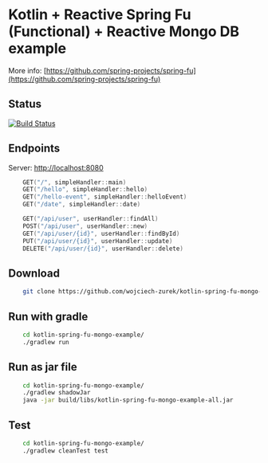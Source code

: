 # Kotlin + Reactive Spring Fu (Functional) + Reactive Mongo DB example

More info: [https://github.com/spring-projects/spring-fu](https://github.com/spring-projects/spring-fu)

## Status

[![Build Status](https://travis-ci.org/wojciech-zurek/kotlin-spring-fu-mongo-example.svg?branch=master)](https://travis-ci.org/wojciech-zurek/kotlin-spring-fu-mongo-example)

## Endpoints

Server: [http://localhost:8080](http://localhost:8080)

```kotlin
    GET("/", simpleHandler::main)
    GET("/hello", simpleHandler::hello)
    GET("/hello-event", simpleHandler::helloEvent)
    GET("/date", simpleHandler::date)

    GET("/api/user", userHandler::findAll)
    POST("/api/user", userHandler::new)
    GET("/api/user/{id}", userHandler::findById)
    PUT("/api/user/{id}", userHandler::update)
    DELETE("/api/user/{id}", userHandler::delete)
```

## Download

```bash
    git clone https://github.com/wojciech-zurek/kotlin-spring-fu-mongo-example.git
```

## Run with gradle

```bash
    cd kotlin-spring-fu-mongo-example/
    ./gradlew run
```

## Run as jar file

```bash
    cd kotlin-spring-fu-mongo-example/
    ./gradlew shadowJar
    java -jar build/libs/kotlin-spring-fu-mongo-example-all.jar
```

## Test

```bash
    cd kotlin-spring-fu-mongo-example/
    ./gradlew cleanTest test
```